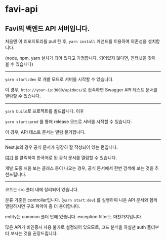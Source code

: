 # favi-api

## Favi의 백엔드 API 서버입니다.

처음엔 이 리포지토리를 pull 한 후,
```yarn install``` 커맨드를 이용하여 의존성을 설치합니다. 

(node, npm, yarn 설치가 되어 있다고 가정합니다. 되어있지 않다면, 인터넷을 찾아 볼 수 있습니다)

---

``` yarn start:dev ``` 로 개발 모드로 서버를 시작할 수 있습니다.

이 경우, ```http://your-ip:3000/apidocs/```로 접속하면 Swagger API 테스트 문서를 열람할 수 있습니다.

---
``` yarn build ```로 프로젝트를 빌드합니다. 이후

``` yarn start:prod ``` 를 통해 release 모드로 서버를 시작할 수 있습니다.

이 경우, API 테스트 문서는 열람 불가합니다.

---

Nest.js의 경우 공식 문서가 굉장히 잘 작성되어 있는 편입니다.

[여기](https://docs.nestjs.kr/) 를 클릭하여 한국어로 된 공식 문서를 열람할 수 있습니다.

개발 도중 처음 보는 클래스 등이 나오는 경우, 공식 문서에서 한번 검색해 보는 것을 추천드립니다.

---

코드는 src 폴더 내에 정리되어 있습니다.

분류 기준은 controller입니다. (``` yarn start:dev ```) 를 실행하여 나온 API 문서와 함께 열람하시면 구조 파악이 좀 더 용이합니다.

entity는 common 폴더 안에 있습니다. exception filter도 마찬가지입니다.

많은 API가 비인증시 사용 불가로 설정되어 있으므로, 코드 분석을 하실땐 auth 폴더부터 보시는 것을 권장드립니다.
